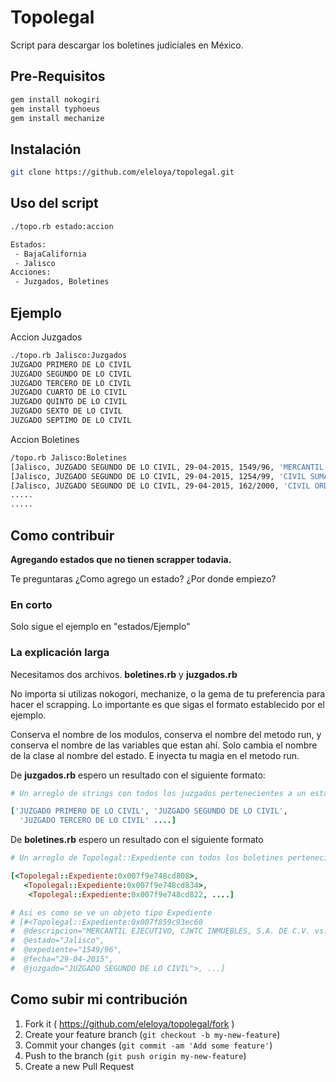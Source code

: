 # Topolegal

Script para descargar los boletines judiciales en México.


## Pre-Requisitos
```bash
gem install nokogiri
gem install typhoeus
gem install mechanize
```

## Instalación

```bash
git clone https://github.com/eleloya/topolegal.git
```

## Uso del script

```bash
./topo.rb estado:accion

Estados:
 - BajaCalifornia
 - Jalisco
Acciones:
 - Juzgados, Boletines
```

## Ejemplo
Accion Juzgados
```bash
./topo.rb Jalisco:Juzgados
JUZGADO PRIMERO DE LO CIVIL
JUZGADO SEGUNDO DE LO CIVIL
JUZGADO TERCERO DE LO CIVIL
JUZGADO CUARTO DE LO CIVIL
JUZGADO QUINTO DE LO CIVIL
JUZGADO SEXTO DE LO CIVIL
JUZGADO SEPTIMO DE LO CIVIL
```
Accion Boletines
```bash
/topo.rb Jalisco:Boletines
[Jalisco, JUZGADO SEGUNDO DE LO CIVIL, 29-04-2015, 1549/96, 'MERCANTIL EJECUTIVO, CJWTC INMUEBLES, S.A. DE C.V. vs. GONZALEZ BUSTOS RAUL, Se ordena extraer del archivo']
[Jalisco, JUZGADO SEGUNDO DE LO CIVIL, 29-04-2015, 1254/99, 'CIVIL SUMARIO, SUAREZ SOLANO IGNACIO vs. VAZQUEZ ALVAREZ JOSE Y SOC., Gírese oficio recordatorio']
[Jalisco, JUZGADO SEGUNDO DE LO CIVIL, 29-04-2015, 162/2000, 'CIVIL ORDINARIO, RIOS MAGALLANES RODOLFO AGUSTIN vs. GOMEZ GARCIA ALBERTO, Fórmese cuadernillo, una vez que']
.....
.....
```

## Como contribuir

**Agregando estados que no tienen scrapper todavia.**

Te preguntaras ¿Como agrego un estado? ¿Por donde empiezo?

### En corto
 Solo sigue el ejemplo en "estados/Ejemplo"

### La explicación larga
Necesitamos dos archivos. **boletines.rb** y **juzgados.rb**

No importa si utilizas nokogori, mechanize, o la gema de tu preferencia para hacer el scrapping. Lo importante es que sigas el formato establecido por el ejemplo.

Conserva el nombre de los modulos, conserva el nombre del metodo run, y conserva el nombre de las variables que estan ahí. Solo cambia el nombre de la clase al nombre del estado. E inyecta tu magia en el metodo run.

De **juzgados.rb** espero un resultado con el siguiente formato:
```ruby
# Un arreglo de strings con todos los juzgados pertenecientes a un estado

['JUZGADO PRIMERO DE LO CIVIL', 'JUZGADO SEGUNDO DE LO CIVIL',
  'JUZGADO TERCERO DE LO CIVIL' ....]
```

De **boletines.rb** espero un resultado con el siguiente formato
```ruby
# Un arreglo de Topolegal::Expediente con todos los boletines pertenecientes a un estado

[<Topolegal::Expediente:0x007f9e748cd808>,
   <Topolegal::Expediente:0x007f9e748cd834>,
    <Topolegal::Expediente:0x007f9e748cd822, ....]

# Asi es como se ve un objeto tipo Expediente
# [#<Topolegal::Expediente:0x007f859c93ec60
#  @descripcion="MERCANTIL EJECUTIVO, CJWTC INMUEBLES, S.A. DE C.V. vs. GONZALEZ BUSTOS RAUL, Se ordena extraer del archivo",
#  @estado="Jalisco",
#  @expediente="1549/96",
#  @fecha="29-04-2015",
#  @juzgado="JUZGADO SEGUNDO DE LO CIVIL">, ...]
```



## Como subir mi contribución

1. Fork it ( https://github.com/eleloya/topolegal/fork )
2. Create your feature branch (`git checkout -b my-new-feature`)
3. Commit your changes (`git commit -am 'Add some feature'`)
4. Push to the branch (`git push origin my-new-feature`)
5. Create a new Pull Request
